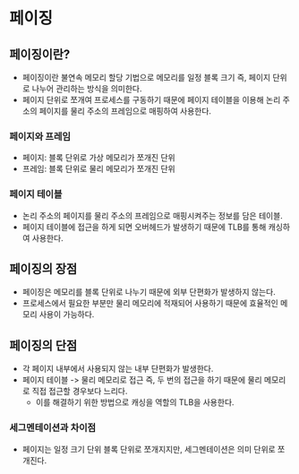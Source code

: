# 페이징

## 페이징이란?
- 페이징이란 불연속 메모리 할당 기법으로 메모리를 일정 블록 크기 즉, 페이지 단위로 나누어 관리하는 방식을 의미한다.
- 페이지 단위로 쪼개여 프로세스를 구동하기 때문에 페이지 테이블을 이용해 논리 주소의 페이지를 물리 주소의 프레임으로 매핑하여 사용한다.

### 페이지와 프레임
- 페이지: 블록 단위로 가상 메모리가 쪼개진 단위
- 프레임: 블록 단위로 물리 메모리가 쪼개진 단위

### 페이지 테이블
- 논리 주소의 페이지를 물리 주소의 프레임으로 매핑시켜주는 정보를 담은 테이블.
- 페이지 테이블에 접근을 하게 되면 오버헤드가 발생하기 때문에 TLB를 통해 캐싱하여 사용한다.

## 페이징의 장점
- 페이징은 메모리를 블록 단위로 나누기 때문에 외부 단편화가 발생하지 않는다.
- 프로세스에서 필요한 부분만 물리 메모리에 적재되어 사용하기 때문에 효율적인 메모리 사용이 가능하다.

## 페이징의 단점
- 각 페이지 내부에서 사용되지 않는 내부 단편화가 발생한다.
- 페이지 테이블 -> 물리 메모리로 접근 즉, 두 번의 접근을 하기 때문에 물리 메모리로 직접 접근할 경우보다 느리다.
  - 이를 해결하기 위한 방법으로 캐싱을 역할의 TLB을 사용한다.

### 세그멘테이션과 차이점
- 페이지는 일정 크기 단위 블록 단위로 쪼개지지만, 세그멘테이션은 의미 단위로 쪼개진다. 